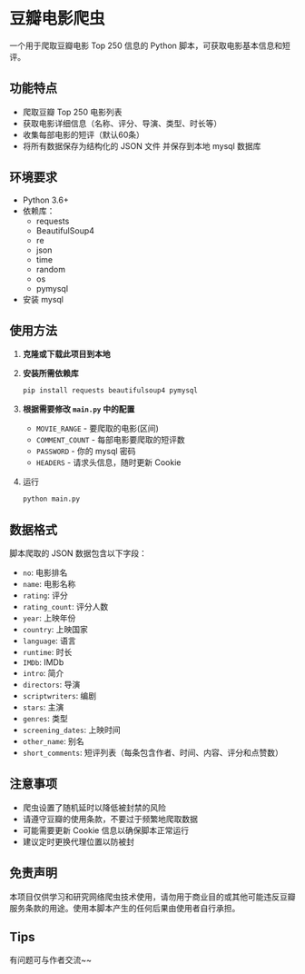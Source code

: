 # 豆瓣电影爬虫

一个用于爬取豆瓣电影 Top 250 信息的 Python 脚本，可获取电影基本信息和短评。

## 功能特点

- 爬取豆瓣 Top 250 电影列表
- 获取电影详细信息（名称、评分、导演、类型、时长等）
- 收集每部电影的短评（默认60条）
- 将所有数据保存为结构化的 JSON 文件 并保存到本地 mysql 数据库

## 环境要求

- Python 3.6+
- 依赖库：
  - requests
  - BeautifulSoup4
  - re
  - json
  - time
  - random
  - os
  - pymysql
- 安装 mysql

## 使用方法

1. **克隆或下载此项目到本地**

2. **安装所需依赖库**

    ```bash
    pip install requests beautifulsoup4 pymysql
    ```

3. **根据需要修改 `main.py` 中的配置**
   - `MOVIE_RANGE` - 要爬取的电影(区间)
   - `COMMENT_COUNT` - 每部电影要爬取的短评数
   - `PASSWORD` - 你的 mysql 密码
   - `HEADERS` - 请求头信息，随时更新 Cookie

4. 运行

    ```bash
    python main.py
    ```

## 数据格式

脚本爬取的 JSON 数据包含以下字段：

- `no`: 电影排名
- `name`: 电影名称
- `rating`: 评分
- `rating_count`: 评分人数
- `year`: 上映年份
- `country`: 上映国家
- `language`: 语言
- `runtime`: 时长
- `IMDb`: IMDb
- `intro`: 简介
- `directors`: 导演
- `scriptwriters`: 编剧
- `stars`: 主演
- `genres`: 类型
- `screening_dates`: 上映时间
- `other_name`: 别名
- `short_comments`: 短评列表（每条包含作者、时间、内容、评分和点赞数）

## 注意事项

- 爬虫设置了随机延时以降低被封禁的风险
- 请遵守豆瓣的使用条款，不要过于频繁地爬取数据
- 可能需要更新 Cookie 信息以确保脚本正常运行
- 建议定时更换代理位置以防被封

## 免责声明

本项目仅供学习和研究网络爬虫技术使用，请勿用于商业目的或其他可能违反豆瓣服务条款的用途。使用本脚本产生的任何后果由使用者自行承担。

## Tips

有问题可与作者交流~~
